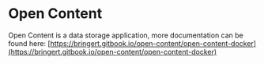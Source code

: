 # Open Content

Open Content is a data storage application, more documentation can be found here: [https://bringert.gitbook.io/open-content/open-content-docker](https://bringert.gitbook.io/open-content/open-content-docker)

